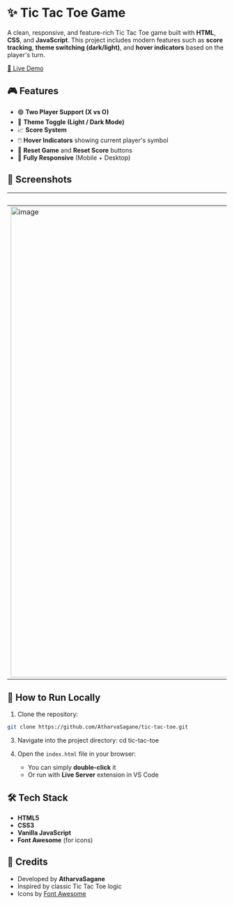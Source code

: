 # ✨ Tic Tac Toe Game

A clean, responsive, and feature-rich Tic Tac Toe game built with **HTML**, **CSS**, and **JavaScript**. This project includes modern features such as **score tracking**, **theme switching (dark/light)**, and **hover indicators** based on the player's turn.

[🔗 Live Demo](https://just-play-tic-tac-toe.netlify.app/)

## 🎮 Features

- 🟢 **Two Player Support (X vs O)**
- 🌙 **Theme Toggle (Light / Dark Mode)**
- 📈 **Score System**
- 🖱️ **Hover Indicators** showing current player's symbol
- 🎯 **Reset Game** and **Reset Score** buttons
- 📱 **Fully Responsive** (Mobile + Desktop)

## 📸 Screenshots

| Light Mode                          | Dark Mode                           |
|------------------------------------|-------------------------------------|
|<img width="1920" height="1080" alt="image" src="https://github.com/user-attachments/assets/eddd5e9f-84c6-489c-8182-e4a440c91613" />|<img width="1920" height="1080" alt="image" src="https://github.com/user-attachments/assets/26d6c030-6920-449f-9771-2b307ee9cad2" />|


## 🚀 How to Run Locally

1. Clone the repository:
```bash
git clone https://github.com/AtharvaSagane/tic-tac-toe.git
```

3. Navigate into the project directory:
   cd tic-tac-toe
4. Open the `index.html` file in your browser:

   * You can simply **double-click** it
   * Or run with **Live Server** extension in VS Code

## 🛠️ Tech Stack

* **HTML5**
* **CSS3**
* **Vanilla JavaScript**
* **Font Awesome** (for icons)

## 🙌 Credits

* Developed by **AtharvaSagane**
* Inspired by classic Tic Tac Toe logic
* Icons by [Font Awesome](https://fontawesome.com/)
